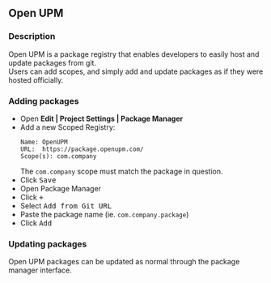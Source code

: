## Open UPM
### Description

Open UPM is a package registry that enables developers to easily host and update packages from git.  
Users can add scopes, and simply add and update packages as if they were hosted officially.  

### Adding packages

- Open **Edit | Project Settings | Package Manager**
- Add a new Scoped Registry:
  ```
  Name: OpenUPM
  URL:  https://package.openupm.com/
  Scope(s): com.company
  ```
  The `com.company` scope must match the package in question.
- Click <kbd>Save</kbd>
- Open Package Manager
- Click <kbd>+</kbd>
- Select <kbd>Add from Git URL</kbd>
- Paste the package name (ie. `com.company.package`)
- Click <kbd>Add</kbd>

### Updating packages
Open UPM packages can be updated as normal through the package manager interface.